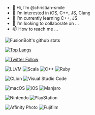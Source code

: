 - 👋 Hi, I’m @christian-smile
- 👀 I’m interested in iOS, C++, JS, Clang
- 🌱 I’m currently learning C++, JS
- 💞️ I’m looking to collaborate on ...
- 📫 How to reach me ...

<!---
christian-smile/christian-smile is a ✨ special ✨ repository because its `README.md` (this file) appears on your GitHub profile.
You can click the Preview link to take a look at your changes.
--->


![FusionBolt's github stats](https://github-readme-stats.vercel.app/api?username=christian-smile&show_icons=true)

[![Top Langs](https://github-readme-stats.vercel.app/api/top-langs/?username=christian-smile&layout=compact&hide=html)](https://github.com/anuraghazra/github-readme-stats)

[![Twitter Follow](https://img.shields.io/twitter/follow/tim_smile?style=flat-square&logo=twitter)](https://twitter.com/tim_smile)
<!---
[![Telegram](https://img.shields.io/badge/Telegram-realakemihomura-blue?style=flat-square&logo=telegram)](https://t.me/tim_smile)
![Visitor](https://visitor-badge.glitch.me/badge?page_id=FusionBolt)
--->

![LLVM](https://img.shields.io/badge/LLVM-262D3A.svg?style=flat-square&logo=LLVM&logoColor=white)
![Scala](https://img.shields.io/badge/Scala-DC322F?style=flat-square&logo=scala&logoColor=white)
![C++](https://img.shields.io/badge/C%2B%2B-00599C?style=flat-square&logo=c%2B%2B&logoColor=white)
![Ruby](https://img.shields.io/badge/Ruby-CC342D?style=flat-square&logo=ruby&logoColor=white)

![CLion](https://img.shields.io/badge/CLion-000000?style=flat-square&logo=clion&logoColor=white)
![Visual Studio Code](https://img.shields.io/badge/VisualStudioCode-0078d7.svg?style=flat-square&logo=visual-studio-code&logoColor=white)

![macOS](https://img.shields.io/badge/mac%20os-000000?style=flat-square&logo=apple&logoColor=white)
![iOS](https://img.shields.io/badge/iOS-000000?style=flat-square&logo=ios&logoColor=white)
![Manjaro](https://img.shields.io/badge/manjaro-35BF5C?style=flat-square&logo=manjaro&logoColor=white)

![Nintendo](https://img.shields.io/badge/Nintendo_Switch-E60012?style=flat-square&logo=nintendo-switch&logoColor=white)
![PlayStation](https://img.shields.io/badge/PlayStation-003791?style=flat-square&logo=playstation&logoColor=white)

![Affinity Photo](https://img.shields.io/badge/affinityphoto-%237E4DD2.svg?style=flat-square&logo=affinity-photo&logoColor=white)
![Fujifilm](https://img.shields.io/badge/fujifilm-%23ED1A3A.svg?&style=flat-square&logo=fujifilm&logoColor=white)
